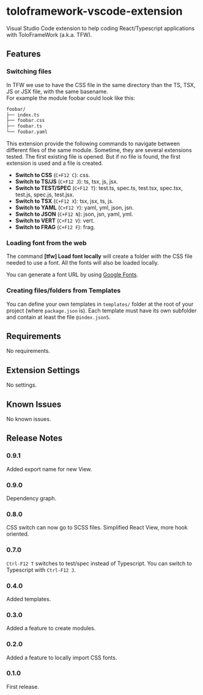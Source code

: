 # toloframework-vscode-extension

Visual Studio Code extension to help coding React/Typescript applications with ToloFrameWork (a.k.a. TFW).

## Features

### Switching files

In TFW we use to have the CSS file in the same directory
than the TS, TSX, JS or JSX file, with the same basename.  
For example the module foobar could look like this:

```bash
foobar/
├── index.ts
├── foobar.css
├── foobar.ts
└── foobar.yaml
```

This extension provide the following commands to navigate
between different files of the same module.
Sometime, they are several extensions tested.
The first existing file is opened. But if no file is found, the first
extension is used and a file is created.

* __Switch to CSS__ (`C+F12 C`): css.
* __Switch to TS/JS__ (`C+F12 J`): ts, tsx, js, jsx.
* __Switch to TEST/SPEC__ (`C+F12 T`): test.ts, spec.ts, test.tsx, spec.tsx, test.js, spec.js, test.jsx.
* __Switch to TSX__ (`C+F12 X`): tsx, jsx, ts, js.
* __Switch to YAML__ (`C+F12 Y`): yaml, yml, json, jsn.
* __Switch to JSON__ (`C+F12 N`): json, jsn, yaml, yml.
* __Switch to VERT__ (`C+F12 V`): vert.
* __Switch to FRAG__ (`C+F12 F`): frag.

### Loading font from the web

The command __[tfw] Load font locally__ will create a folder
with the CSS file needed to use a font.
All the fonts will also be loaded locally.

You can generate a font URL by using
[Google Fonts](https://fonts.google.com).

### Creating files/folders from Templates

You can define your own templates in `templates/` folder at the root of your project (where `package.json` is).
Each template must have its own subfolder and contain at least the file `@index.json5`.



## Requirements

No requirements.

## Extension Settings

No settings.

## Known Issues

No known issues.

## Release Notes

### 0.9.1

Added export name for new View.

### 0.9.0

Dependency graph.

### 0.8.0

CSS switch can now go to SCSS files.
Simplified React View, more hook oriented.

### 0.7.0

`Ctrl-F12 T` switches to test/spec instead of Typescript.
You can switch to Typescript with `Ctrl-F12 J`.

### 0.4.0

Added templates.

### 0.3.0

Added a feature to create modules.

### 0.2.0

Added a feature to locally import CSS fonts.

### 0.1.0

First release.
